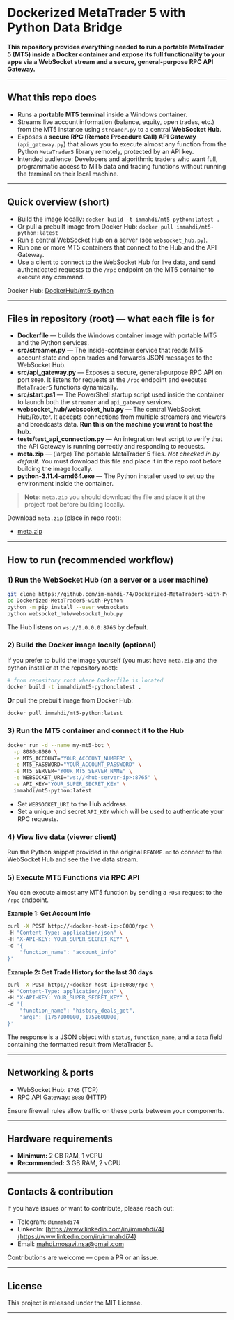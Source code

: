 # Dockerized MetaTrader 5 with Python Data Bridge

**This repository provides everything needed to run a portable MetaTrader 5 (MT5) inside a Docker container and expose its full functionality to your apps via a WebSocket stream and a secure, general-purpose RPC API Gateway.**

-----

## What this repo does

- Runs a **portable MT5 terminal** inside a Windows container.
- Streams live account information (balance, equity, open trades, etc.) from the MT5 instance using `streamer.py` to a central **WebSocket Hub**.
- Exposes a **secure RPC (Remote Procedure Call) API Gateway** (`api_gateway.py`) that allows you to execute almost any function from the Python `MetaTrader5` library remotely, protected by an API key.
- Intended audience: Developers and algorithmic traders who want full, programmatic access to MT5 data and trading functions without running the terminal on their local machine.

-----

## Quick overview (short)

- Build the image locally: `docker build -t immahdi/mt5-python:latest .`
- Or pull a prebuilt image from Docker Hub: `docker pull immahdi/mt5-python:latest`
- Run a central WebSocket Hub on a server (see `websocket_hub.py`).
- Run one or more MT5 containers that connect to the Hub and the API Gateway.
- Use a client to connect to the WebSocket Hub for live data, and send authenticated requests to the `/rpc` endpoint on the MT5 container to execute any command.

Docker Hub: [DockerHub/mt5-python](https://hub.docker.com/r/immahdi/mt5-python)

-----

## Files in repository (root) — what each file is for

- **Dockerfile** — builds the Windows container image with portable MT5 and the Python services.
- **src/streamer.py** — The inside-container service that reads MT5 account state and open trades and forwards JSON messages to the WebSocket Hub.
- **src/api_gateway.py** — Exposes a secure, general-purpose RPC API on port `8080`. It listens for requests at the `/rpc` endpoint and executes `MetaTrader5` functions dynamically.
- **src/start.ps1** — The PowerShell startup script used inside the container to launch both the `streamer` and `api_gateway` services.
- **websocket_hub/websocket_hub.py** — The central WebSocket Hub/Router. It accepts connections from multiple streamers and viewers and broadcasts data. **Run this on the machine you want to host the hub.**
- **tests/test_api_connection.py** — An integration test script to verify that the API Gateway is running correctly and responding to requests.
- **meta.zip** — (large) The portable MetaTrader 5 files. *Not checked in by default.* You must download this file and place it in the repo root before building the image locally.
- **python-3.11.4-amd64.exe** — The Python installer used to set up the environment inside the container.

> **Note:** `meta.zip` you should download the file and place it at the project root before building locally.

Download `meta.zip` (place in repo root):

- [meta.zip](https://drive.google.com/uc?export=download&id=1Uiwa4GjQMksct8ZGqIvhg_WdIGuvaiJu)

-----

## How to run (recommended workflow)

### 1) Run the WebSocket Hub (on a server or a user machine)

```bash
git clone https://github.com/im-mahdi-74/Dockerized-MetaTrader5-with-Python.git
cd Dockerized-MetaTrader5-with-Python
python -m pip install --user websockets
python websocket_hub/websocket_hub.py
```

The Hub listens on `ws://0.0.0.0:8765` by default.

### 2) Build the Docker image locally (optional)

If you prefer to build the image yourself (you must have `meta.zip` and the python installer at the repository root):

```bash
# from repository root where Dockerfile is located
docker build -t immahdi/mt5-python:latest .
```

**Or** pull the prebuilt image from Docker Hub:

```bash
docker pull immahdi/mt5-python:latest
```

### 3) Run the MT5 container and connect it to the Hub

```bash
docker run -d --name my-mt5-bot \
  -p 8080:8080 \
  -e MT5_ACCOUNT="YOUR_ACCOUNT_NUMBER" \
  -e MT5_PASSWORD="YOUR_ACCOUNT_PASSWORD" \
  -e MT5_SERVER="YOUR_MT5_SERVER_NAME" \
  -e WEBSOCKET_URI="ws://<hub-server-ip>:8765" \
  -e API_KEY="YOUR_SUPER_SECRET_KEY" \
  immahdi/mt5-python:latest
```

- Set `WEBSOCKET_URI` to the Hub address.
- Set a unique and secret `API_KEY` which will be used to authenticate your RPC requests.

### 4) View live data (viewer client)

Run the Python snippet provided in the original `README.md` to connect to the WebSocket Hub and see the live data stream.

### 5) Execute MT5 Functions via RPC API

You can execute almost any MT5 function by sending a `POST` request to the `/rpc` endpoint.

**Example 1: Get Account Info**

```bash
curl -X POST http://<docker-host-ip>:8080/rpc \
-H "Content-Type: application/json" \
-H "X-API-KEY: YOUR_SUPER_SECRET_KEY" \
-d '{
    "function_name": "account_info"
}'
```

**Example 2: Get Trade History for the last 30 days**

```bash
curl -X POST http://<docker-host-ip>:8080/rpc \
-H "Content-Type: application/json" \
-H "X-API-KEY: YOUR_SUPER_SECRET_KEY" \
-d '{
    "function_name": "history_deals_get",
    "args": [1757000000, 1759600000]
}'
```

The response is a JSON object with `status`, `function_name`, and a `data` field containing the formatted result from MetaTrader 5.

-----

## Networking & ports

- WebSocket Hub: `8765` (TCP)
- RPC API Gateway: `8080` (HTTP)

Ensure firewall rules allow traffic on these ports between your components.

-----

## Hardware requirements

- **Minimum:** 2 GB RAM, 1 vCPU
- **Recommended:** 3 GB RAM, 2 vCPU

-----

## Contacts & contribution

If you have issues or want to contribute, please reach out:

- Telegram: `@immahdi74`
- LinkedIn: [https://www.linkedin.com/in/immahdi74](https://www.linkedin.com/in/immahdi74)
- Email: mahdi.mosavi.nsa@gmail.com

Contributions are welcome — open a PR or an issue.

-----

## License

This project is released under the MIT License.

-----

